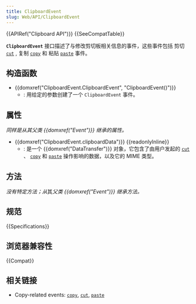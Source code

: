 ```yaml
---
title: ClipboardEvent
slug: Web/API/ClipboardEvent
---
```


{{APIRef("Clipboard API")}} {{SeeCompatTable}}

**`ClipboardEvent`** 接口描述了与修改剪切板相关信息的事件，这些事件包括 剪切 [`cut`](/zh-CN/docs/Web/API/Element/cut_event) , 复制 [`copy`](/zh-CN/docs/Web/API/Element/copy_event) 和 粘贴 [`paste`](/zh-CN/docs/Web/API/Element/paste_event) 事件。

## 构造函数

- {{domxref("ClipboardEvent.ClipboardEvent", "ClipboardEvent()")}}
  - : 用给定的参数创建了一个 `ClipboardEvent` 事件。

## 属性

_同样是从其父类_ _{{domxref("Event")}}_ _继承的属性。_

- {{domxref("ClipboardEvent.clipboardData")}} {{readonlyInline}}
  - : 是一个 {{domxref("DataTransfer")}} 对象，它包含了由用户发起的 [`cut`](/zh-CN/docs/Web/API/Element/cut_event) 、 [`copy`](/zh-CN/docs/Web/API/Element/copy_event) 和 [`paste`](/zh-CN/docs/Web/API/Element/paste_event) 操作影响的数据，以及它的 MIME 类型。

## 方法

*没有特定方法；从*其*父类 {{domxref("Event")}}* _继承方法。_

## 规范

{{Specifications}}

## 浏览器兼容性

{{Compat}}

## 相关链接

- Copy-related events: [`copy`](/zh-CN/docs/Web/API/Element/copy_event), [`cut`](/zh-CN/docs/Web/API/Element/cut_event), [`paste`](/zh-CN/docs/Web/API/Element/paste_event)
